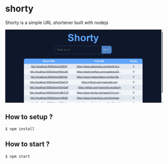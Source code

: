 # shorty

Shorty is a simple URL shortener built with nodejs

<img src="./assets/shorty.png" alt="Screen">

## How to setup ?

```
$ npm install
```

## How to start ?

```
$ npm start
```
